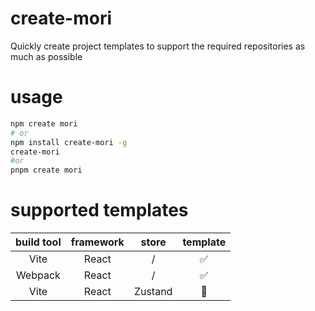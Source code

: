 # create-mori

Quickly create project templates to support the required repositories as much as possible

# usage

```bash
npm create mori
# or
npm install create-mori -g
create-mori
#or
pnpm create mori
```

# supported templates

| build tool | framework |  store  | template |
| :--------: | :-------: | :-----: | :------: |
|    Vite    |   React   |    /    |    ✅    |
|  Webpack   |   React   |    /    |    ✅    |
|    Vite    |   React   | Zustand |    🚧    |
